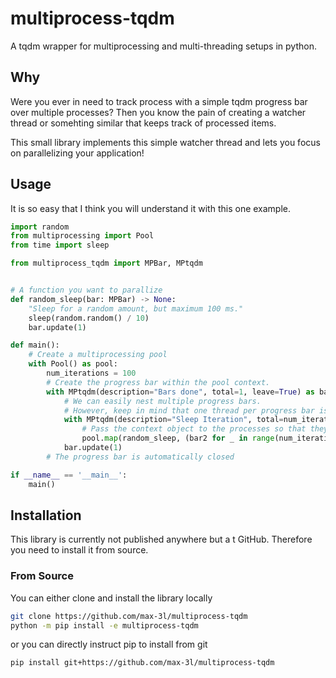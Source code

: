 # multiprocess-tqdm
A tqdm wrapper for multiprocessing and multi-threading setups in python.

## Why

Were you ever in need to track process with a simple tqdm progress bar over multiple processes? Then you know the pain of creating a watcher thread or somehting similar that keeps track of processed items.

This small library implements this simple watcher thread and lets you focus on parallelizing your application!

## Usage

It is so easy that I think you will understand it with this one example.

```python
import random
from multiprocessing import Pool
from time import sleep

from multiprocess_tqdm import MPBar, MPtqdm


# A function you want to parallize
def random_sleep(bar: MPBar) -> None:
    "Sleep for a random amount, but maximum 100 ms."
    sleep(random.random() / 10)
    bar.update(1)

def main():
    # Create a multiprocessing pool
    with Pool() as pool:
        num_iterations = 100
        # Create the progress bar within the pool context.
        with MPtqdm(description="Bars done", total=1, leave=True) as bar:
            # We can easily nest multiple progress bars.
            # However, keep in mind that one thread per progress bar is created.
            with MPtqdm(description="Sleep Iteration", total=num_iterations, leave=False) as bar2:
                # Pass the context object to the processes so that they can update the progress bar
                pool.map(random_sleep, (bar2 for _ in range(num_iterations)))
            bar.update(1)
        # The progress bar is automatically closed

if __name__ == '__main__':
    main()
```

## Installation

This library is currently not published anywhere but a t GitHub. Therefore you need to install it from source.

### From Source

You can either clone and install the library locally

```bash
git clone https://github.com/max-3l/multiprocess-tqdm
python -m pip install -e multiprocess-tqdm
```

or you can directly instruct pip to install from git

```bash
pip install git+https://github.com/max-3l/multiprocess-tqdm
```

